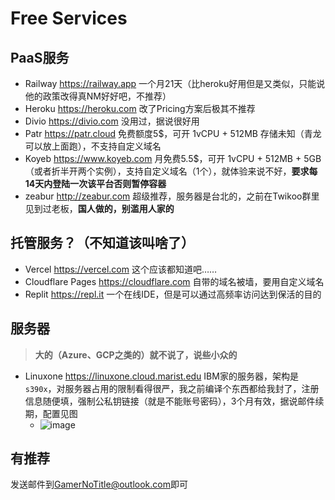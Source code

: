 # Free Services

## PaaS服务

- Railway https://railway.app 一个月21天（比heroku好用但是又类似，只能说他的政策改得真NM好好吧，不推荐）
- Heroku https://heroku.com 改了Pricing方案后极其不推荐
- Divio https://divio.com 没用过，据说很好用
- Patr https://patr.cloud 免费额度5$，可开 1vCPU + 512MB 存储未知（青龙可以放上面跑），不支持自定义域名
- Koyeb https://www.koyeb.com 月免费5.5$，可开 1vCPU + 512MB + 5GB （或者折半开两个实例），支持自定义域名（1个），就体验来说不好，**要求每14天内登陆一次该平台否则暂停容器**
- zeabur http://zeabur.com 超级推荐，服务器是台北的，之前在Twikoo群里见到过老板，**国人做的，别滥用人家的**

## 托管服务？（不知道该叫啥了）

- Vercel https://vercel.com 这个应该都知道吧……
- Cloudflare Pages https://cloudflare.com 自带的域名被墙，要用自定义域名
- Replit https://repl.it 一个在线IDE，但是可以通过高频率访问达到保活的目的

## 服务器

> **大的（Azure、GCP之类的）就不说了，说些小众的**

- Linuxone https://linuxone.cloud.marist.edu IBM家的服务器，架构是`s390x`，对服务器占用的限制看得很严，我之前编译个东西都给我封了，注册信息随便填，强制公私钥链接（就是不能账号密码），3个月有效，据说邮件续期，配置见图
  - ![image](https://user-images.githubusercontent.com/28426291/230571639-7a050d26-ce45-425d-b19d-457b138b4073.png)

## 有推荐

发送邮件到[GamerNoTitle@outlook.com](mailto:GamerNoTitle@outlook.com)即可
